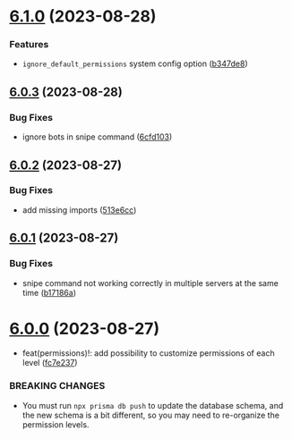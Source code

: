 # [6.1.0](https://github.com/onesoft-sudo/sudobot/compare/v6.0.3...v6.1.0) (2023-08-28)


### Features

* `ignore_default_permissions` system config option ([b347de8](https://github.com/onesoft-sudo/sudobot/commit/b347de8ca30c19d781c2fa51ef2919e2333f5731))



## [6.0.3](https://github.com/onesoft-sudo/sudobot/compare/v6.0.2...v6.0.3) (2023-08-28)


### Bug Fixes

* ignore bots in snipe command ([6cfd103](https://github.com/onesoft-sudo/sudobot/commit/6cfd10336172ebb1e61c1289e98e13a4cc185a81))



## [6.0.2](https://github.com/onesoft-sudo/sudobot/compare/v6.0.1...v6.0.2) (2023-08-27)


### Bug Fixes

* add missing imports ([513e6cc](https://github.com/onesoft-sudo/sudobot/commit/513e6ccfecebe14aeeb611525539313bef264ca3))



## [6.0.1](https://github.com/onesoft-sudo/sudobot/compare/v6.0.0...v6.0.1) (2023-08-27)


### Bug Fixes

* snipe command not working correctly in multiple servers at the same time ([b17186a](https://github.com/onesoft-sudo/sudobot/commit/b17186a13d6e1bad65807ffecd931ede20ee31df))



# [6.0.0](https://github.com/onesoft-sudo/sudobot/compare/v5.82.1...v6.0.0) (2023-08-27)


* feat(permissions)!: add possibility to customize permissions of each level ([fc7e237](https://github.com/onesoft-sudo/sudobot/commit/fc7e237faf0e6fd03d352c4594f28b1ff43f7f42))


### BREAKING CHANGES

* You must run `npx prisma db push` to update the database schema,
and the new schema is a bit different, so you may need to re-organize the permission levels.



